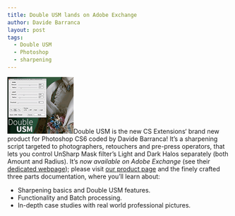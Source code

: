 ```yaml
---
title: Double USM lands on Adobe Exchange
author: Davide Barranca
layout: post
tags:
  - Double USM
  - Photoshop
  - sharpening
---
```


![Double USM on Exchange][a]Double USM is the new CS Extensions‘ brand new product for Photoshop CS6 coded by Davide Barranca! It’s a sharpening script targeted to photographers, retouchers and pre-press operators, that lets you control UnSharp Mask filter’s Light and Dark Halos separately (both Amount and Radius).
It’s *now available on Adobe Exchange* (see their [dedicated webpage][1]); please visit [our product page][2] and the finely crafted three parts documentation, where you’ll learn about:

- Sharpening basics and Double USM features.
- Functionality and Batch processing.
- In-depth case studies with real world professional pictures.

[a]: /news/images/DoubleUSM_Exchange.png
[1]: https://www.adobeexchange.com/store/products/717 "Double USM on Adobe Exchange"
[2]: /products/doubleusm/ "Double USM"
